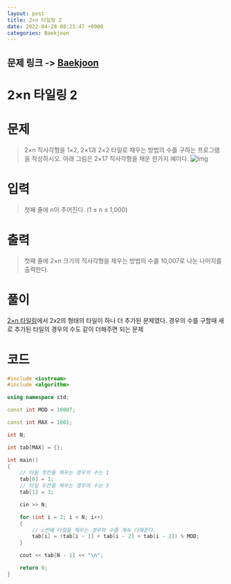 ```yaml
---
layout: post
title: 2×n 타일링 2
date: 2022-04-28 08:21:47 +0900
categories: Baekjoon
---
```


## 문제 링크 -> [Baekjoon](https://www.acmicpc.net/problem/11727)
# 2×n 타일링 2

# 문제
> 2×n 직사각형을 1×2, 2×1과 2×2 타일로 채우는 방법의 수를 구하는 프로그램을 작성하시오.
아래 그림은 2×17 직사각형을 채운 한가지 예이다.
![Img](https://www.acmicpc.net/upload/images/t2n2122.gif)

# 입력
> 첫째 줄에 n이 주어진다. (1 ≤ n ≤ 1,000)

# 출력
> 첫째 줄에 2×n 크기의 직사각형을 채우는 방법의 수를 10,007로 나눈 나머지를 출력한다.

# 풀이
[2×n 타일링](https://www.acmicpc.net/problem/11726)에서 2x2의 형태의 타일이 하나 더 추가된 문제였다. 경우의 수를 구할때 새로 추가된 타일의 경우의 수도 같이 더해주면 되는 문제

# 코드
```c++
#include <iostream>
#include <algorithm>

using namespace std;

const int MOD = 10007;

const int MAX = 1001;

int N;

int tab[MAX] = {};

int main()
{
    // 타일 첫칸을 채우는 경우의 수는 1
	tab[0] = 1;
    // 타일 두칸을 채우는 경우의 수는 3
	tab[1] = 3;

	cin >> N;

	for (int i = 2; i < N; i++)
	{
        // i번째 타일을 채우는 경우의 수를 계속 더해준다.
		tab[i] = (tab[i - 1] + tab[i - 2] + tab[i - 2]) % MOD;
	}

	cout << tab[N - 1] << "\n";

	return 0;
}
```